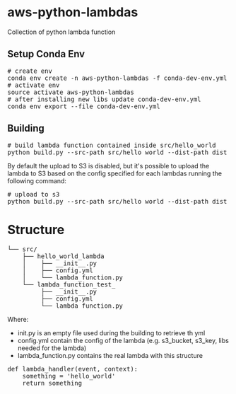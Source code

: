 # aws-python-lambdas
Collection of python lambda function

## Setup Conda Env
<pre># create env
conda env create -n aws-python-lambdas -f conda-dev-env.yml
# activate env
source activate aws-python-lambdas
# after installing new libs update conda-dev-env.yml
conda env export --file conda-dev-env.yml 
</pre>

## Building

<pre># build lambda function contained inside src/hello_world
python build.py --src-path src/hello_world --dist-path dist
</pre>

By default the upload to S3 is disabled, but it's possible to 
upload the lambda to S3 based on the config specified for each lambdas
running the following command:
<pre># upload to s3
python build.py --src-path src/hello_world --dist-path dist --s3-upload True
</pre>


# Structure

<pre>
└── src/
    ├── hello_world_lambda
    │    ├── __init__.py      
    │    ├── config.yml
    │    └── lambda_function.py
    └── lambda_function_test_
         ├── __init__.py      
         ├── config.yml
         └── lambda_function.py            
</pre>

Where:
*  init.py is an empty file used during the building to retrieve th yml
*  config.yml contain the config of the lambda (e.g. s3_bucket, s3_key, libs needed for the lambda)
*  lambda_function.py contains the real lambda with this structure
<pre>def lambda_handler(event, context):
    something = 'hello_world'
    return something
</pre>

